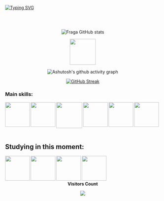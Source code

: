 [![Typing SVG](https://readme-typing-svg.herokuapp.com?font=Fira+Code&weight=300&size=50&duration=4000&pause=1000&color=fff&center=true&vCenter=true&random=false&width=1000&lines=Hello%2C+my+name+is+Klayver;I'm+17+years+old;I'm+a+Web+Developer;I'm+from+Brazil;welcome%3A)](https://git.io/typing-svg)

<br>
<br>

<div align="center">

![Fraga GitHub stats](https://github-readme-stats.vercel.app/api?username=klayver-dev&show_icons=true&theme=dracula&count_private=true)
</div>


<div align="center"> 
<a href="https://instagram.com/_klayver7/" target="_blank">
<img align="center" height="84" width="84" src="https://github.com/carolbarbosa101/carolbarbosa101/assets/44561610/88a3dd4d-f85e-4141-af09-a2667d81df5b">
</a>

</div>

<div align="center" >
   
![Ashutosh's github activity graph](https://ssr-contributions-svg.vercel.app/_/klayver-dev?chart=3dbar&gap=0.6&scale=2&flatten=2&animation=wave&animation_duration=1&animation_delay=0.05&animation_amplitude=20&animation_frequency=0.5&animation_wave_center=10_0&format=svg&weeks=30&theme=black) 

<a href="https://git.io/streak-stats"><img src="https://github-readme-streak-stats.herokuapp.com?user=klayver-dev&theme=react&hide_border=true" alt="GitHub Streak" /></a>

</div>


### Main skills:
<div align="left"> 


<img align="left"  height="80" width="80" src="https://github.com/carolbarbosa101/carolbarbosa101/assets/44561610/b8182e38-59d0-4707-96dd-57781d7fa0cd">
<img align="left" height="80" width="80" src="https://github.com/carolbarbosa101/carolbarbosa101/assets/44561610/5d8aa673-1335-459f-a3c8-7149be4296d6">

<img align="left" height="84" width="84" src="https://github.com/carolbarbosa101/carolbarbosa101/assets/44561610/670ce35c-0b3c-4bec-ba1e-797c40ebcfc6">

<img align="left"  height="80" width="80" src="https://upload.wikimedia.org/wikipedia/commons/thumb/9/9a/Laravel.svg/1200px-Laravel.svg.png">

<img align="left"  height="80" width="80" src="https://github.com/carolbarbosa101/carolbarbosa101/assets/44561610/bea3fe91-c320-4c5f-918e-fa6abe8ec1cc">

<img align="left"  height="80" width="80" src="https://github.com/carolbarbosa101/carolbarbosa101/assets/44561610/5d7b8d42-878a-4d07-aebc-f2af02475be6">

</div>

<br>
<br> 
<br>
<br>
<br>
<br> 


<h2 align="left"> Studying in this moment: </h2>


<div align="left"> 

<img align="left"  height="80" width="80" src="https://github.com/carolbarbosa101/carolbarbosa101/assets/44561610/e3520d7c-c3c2-4dff-90e2-86355adc6f7c">

<img align="left"  height="80" width="80" src="https://github.com/carolbarbosa101/carolbarbosa101/assets/44561610/2a52f515-32c0-419a-8550-d196743d93dd">

<img align="left"  height="80" width="80" src="https://github.com/carolbarbosa101/carolbarbosa101/assets/44561610/bea3fe91-c320-4c5f-918e-fa6abe8ec1cc">

<img align="left"  height="80" width="80" src="https://github.com/carolbarbosa101/carolbarbosa101/assets/44561610/5d7b8d42-878a-4d07-aebc-f2af02475be6">

</div>


<div align="center">
  
<br>
<br>
<br>
<br>

<p align="centre"><b>Visitors Count</b></p> 
  
<p align="center"><img align="center" src="https://visit-counter.vercel.app/counter.png?page=https%3A%2F%2Fgithub.com%2Fklayver-dev&s=50&c=db006a&bg=00000000&no=7&ff=digi&tb=Visits%3A++&ta=" /></p> 
<br>
</div>

